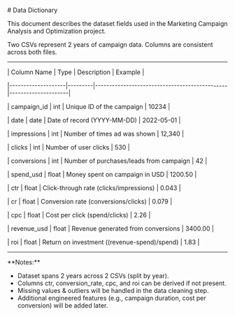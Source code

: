 \# Data Dictionary



This document describes the dataset fields used in the Marketing Campaign Analysis and Optimization project.

Two CSVs represent 2 years of campaign data. Columns are consistent across both files.



---





| Column Name        | Type    | Description                                   | Example             |

|--------------------|---------|-----------------------------------------------|---------------------|

| campaign\_id        | int     | Unique ID of the campaign                     | 10234               |

| date               | date    | Date of record (YYYY-MM-DD)                   | 2022-05-01          |

| impressions        | int     | Number of times ad was shown                  | 12,340              |

| clicks             | int     | Number of user clicks                         | 530                 |

| conversions        | int     | Number of purchases/leads from campaign       | 42                  |

| spend\_usd          | float   | Money spent on campaign in USD                | 1200.50             |

| ctr                | float   | Click-through rate (clicks/impressions)       | 0.043               |

| cr                 | float   | Conversion rate (conversions/clicks)          | 0.079               |

| cpc                | float   | Cost per click (spend/clicks)                 | 2.26                |

| revenue\_usd        | float   | Revenue generated from conversions            | 3400.00             |

| roi                | float   | Return on investment ((revenue-spend)/spend)  | 1.83                |



---

\*\*Notes:\*\*

* Dataset spans 2 years across 2 CSVs (split by year).
* Columns ctr, conversion\_rate, cpc, and roi can be derived if not present.
* Missing values \& outliers will be handled in the data cleaning step.
* Additional engineered features (e.g., campaign duration, cost per conversion) will be added later.



